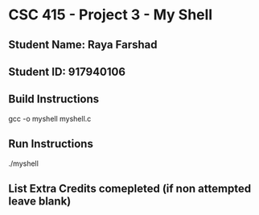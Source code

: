 # CSC 415 - Project 3 - My Shell

## Student Name: Raya Farshad


## Student ID: 917940106

## Build Instructions
gcc -o myshell myshell.c
## Run Instructions
./myshell
## List Extra Credits comepleted (if non attempted leave blank)

